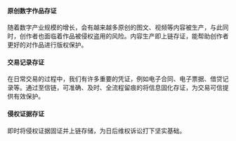 


#### 原创数字作品存证
随着数字产业规模的增长，会有越来越多原创的图文、视频等内容被生产，与此同时，创作者也面临着作品被侵权盗用的风险。内容生产即上链存证，能帮助创作者更好的对作品进行版权保护。

#### 交易记录存证
在日常交易的过程中，我们有许多重要的凭证，例如电子合同、电子票据、借贷记录等。通过至信链，可准确、及时、全流程留痕的将信息固化存证，为交易可信提供有效保护。

#### 侵权证据存证
即时将侵权证据固证并上链存储，为日后维权诉讼打下坚实基础。











